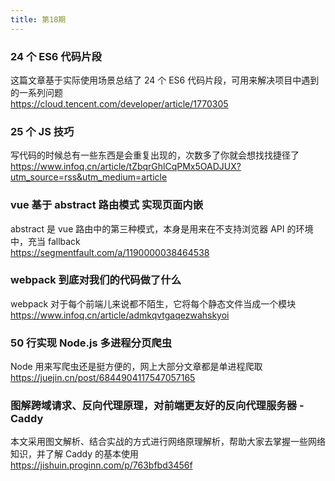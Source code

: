 ```yaml
---
title: 第18期
---
```


### 24 个 ES6 代码片段

这篇文章基于实际使用场景总结了 24 个 ES6 代码片段，可用来解决项目中遇到的一系列问题  
https://cloud.tencent.com/developer/article/1770305

### 25 个 JS 技巧

写代码的时候总有一些东西是会重复出现的，次数多了你就会想找找捷径了  
https://www.infoq.cn/article/tZbqrGhlCqPMx5OADJUX?utm_source=rss&utm_medium=article

### vue 基于 abstract 路由模式 实现页面内嵌

abstract 是 vue 路由中的第三种模式，本身是用来在不支持浏览器 API 的环境中，充当 fallback  
https://segmentfault.com/a/1190000038464538

### webpack 到底对我们的代码做了什么

webpack 对于每个前端儿来说都不陌生，它将每个静态文件当成一个模块  
https://www.infoq.cn/article/admkqvtgaqezwahskyoi

### 50 行实现 Node.js 多进程分页爬虫

Node 用来写爬虫还是挺方便的，网上大部分文章都是单进程爬取  
https://juejin.cn/post/6844904117547057165

### 图解跨域请求、反向代理原理，对前端更友好的反向代理服务器 - Caddy

本文采用图文解析、结合实战的方式进行网络原理解析，帮助大家去掌握一些网络知识，并了解 Caddy 的基本使用  
https://jishuin.proginn.com/p/763bfbd3456f
